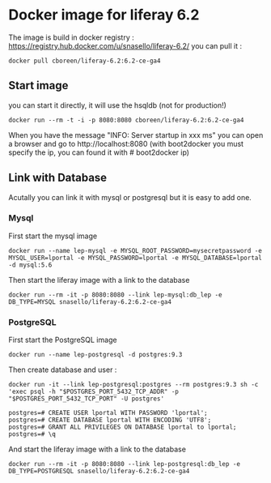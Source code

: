 # Docker image for liferay 6.2
The image is build in docker registry : https://registry.hub.docker.com/u/snasello/liferay-6.2/
you can pull it :
```
docker pull cboreen/liferay-6.2:6.2-ce-ga4
```

## Start image
you can start it directly, it will use the hsqldb (not for production!)
```
docker run --rm -t -i -p 8080:8080 cboreen/liferay-6.2:6.2-ce-ga4 
```
When you have the message "INFO: Server startup in xxx ms" you can open a browser and go to http://localhost:8080 (with boot2docker you must specify the ip, you can found it with # boot2docker ip)

## Link with Database
Acutally you can link it with mysql or postgresql but it is easy to add one.
### Mysql
First start the mysql image
```
docker run --name lep-mysql -e MYSQL_ROOT_PASSWORD=mysecretpassword -e MYSQL_USER=lportal -e MYSQL_PASSWORD=lportal -e MYSQL_DATABASE=lportal -d mysql:5.6
```

Then start the liferay image with a link to the database
```
docker run --rm -it -p 8080:8080 --link lep-mysql:db_lep -e DB_TYPE=MYSQL snasello/liferay-6.2:6.2-ce-ga4 
```
### PostgreSQL
First start the PostgreSQL image
```
docker run --name lep-postgresql -d postgres:9.3
```
Then create database and user :
```
docker run -it --link lep-postgresql:postgres --rm postgres:9.3 sh -c 'exec psql -h "$POSTGRES_PORT_5432_TCP_ADDR" -p "$POSTGRES_PORT_5432_TCP_PORT" -U postgres'

postgres=# CREATE USER lportal WITH PASSWORD 'lportal';
postgres=# CREATE DATABASE lportal WITH ENCODING 'UTF8';
postgres=# GRANT ALL PRIVILEGES ON DATABASE lportal to lportal;
postgres=# \q
```
And start the liferay image with a link to the database
```
docker run --rm -it -p 8080:8080 --link lep-postgresql:db_lep -e DB_TYPE=POSTGRESQL snasello/liferay-6.2:6.2-ce-ga4 
```
